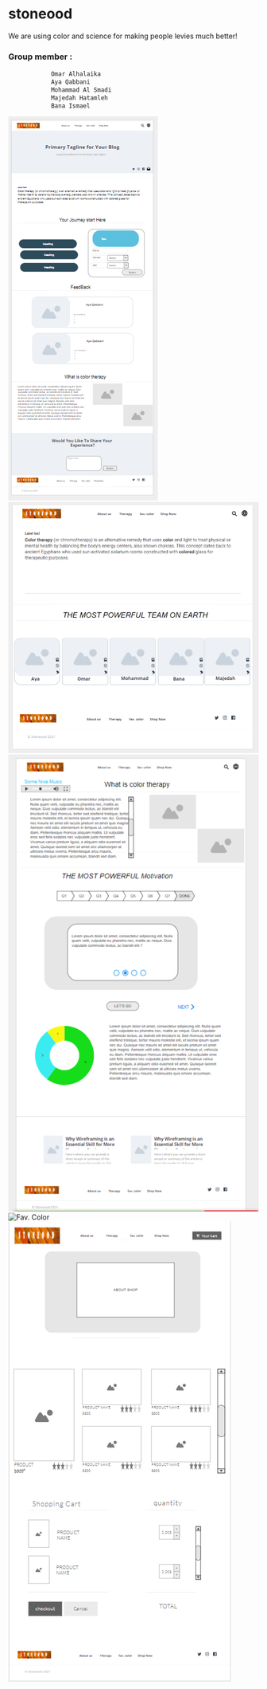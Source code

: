 # stoneood
We are using color and science for making people levies much better!

### Group member : 

                Omar Alhalaika
                Aya Qabbani
                Mohammad Al Smadi
                Majedah Hatamleh
                Bana Ismael


![Home page](/img/home-Page.png)
![About US](/img/about.us.png)
![Color Therapy](/img/color.therapy.png)
![Fav. Color](/img/fav.color.png)
![The Shop](/img/shop.now.png)

